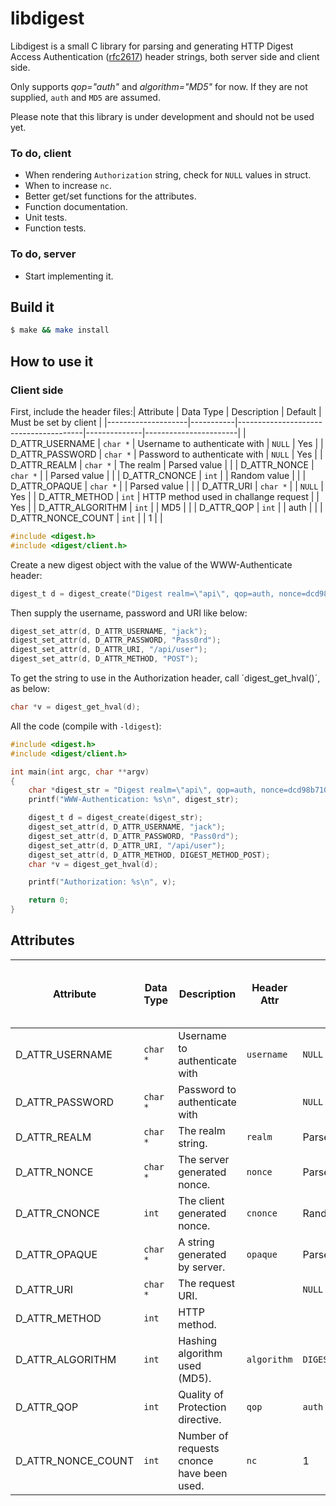 libdigest
=========

Libdigest is a small C library for parsing and generating HTTP Digest Access
Authentication ([rfc2617](https://www.ietf.org/rfc/rfc2617.txt)) header
strings, both server side and client side.

Only supports *qop="auth"* and *algorithm="MD5"* for now. If they are not supplied,
`auth` and `MD5` are assumed.

Please note that this library is under development and should not be used yet.

### To do, client

  * When rendering `Authorization` string, check for `NULL` values in struct.
  * When to increase `nc`.
  * Better get/set functions for the attributes.
  * Function documentation.
  * Unit tests.
  * Function tests.

### To do, server

  * Start implementing it.

Build it
--------

```sh
$ make && make install
```

How to use it
-------------

### Client side

First, include the header files:| Attribute          | Data Type | Description                           | Default      | Must be set by client |
|--------------------|-----------|---------------------------------------|--------------|-----------------------|
| D_ATTR_USERNAME    | `char *`  | Username to authenticate with         | `NULL`       | Yes                   |
| D_ATTR_PASSWORD    | `char *`  | Password to authenticate with         | `NULL`       | Yes                   |
| D_ATTR_REALM       | `char *`  | The realm                             | Parsed value |                       |
| D_ATTR_NONCE       | `char *`  |                                       | Parsed value |                       |
| D_ATTR_CNONCE      | `int`     |                                       | Random value |                       |
| D_ATTR_OPAQUE      | `char *`  |                                       | Parsed value |                       |
| D_ATTR_URI         | `char *`  |                                       | `NULL`       | Yes                   |
| D_ATTR_METHOD      | `int`     | HTTP method used in challange request |              | Yes                   |
| D_ATTR_ALGORITHM   | `int`     |                                       | MD5          |                       |
| D_ATTR_QOP         | `int`     |                                       | auth         |                       |
| D_ATTR_NONCE_COUNT | `int`     |                                       | 1            |                       |

```C
#include <digest.h>
#include <digest/client.h>
```

Create a new digest object with the value of the WWW-Authenticate header:

```C
digest_t d = digest_create("Digest realm=\"api\", qop=auth, nonce=dcd98b7102dd2f0e8b11d0f600bfb0c093");
```

Then supply the username, password and URI like below:

```C
digest_set_attr(d, D_ATTR_USERNAME, "jack");
digest_set_attr(d, D_ATTR_PASSWORD, "Pass0rd");
digest_set_attr(d, D_ATTR_URI, "/api/user");
digest_set_attr(d, D_ATTR_METHOD, "POST");
```

To get the string to use in the Authorization header, call ´digest_get_hval()´, as below:

```C
char *v = digest_get_hval(d);
```

All the code (compile with `-ldigest`):

```C
#include <digest.h>
#include <digest/client.h>

int main(int argc, char **argv)
{
	char *digest_str = "Digest realm=\"api\", qop=auth, nonce=dcd98b7102dd2f0e8b11d0f600bfb0c093";
	printf("WWW-Authentication: %s\n", digest_str);

	digest_t d = digest_create(digest_str);
	digest_set_attr(d, D_ATTR_USERNAME, "jack");
	digest_set_attr(d, D_ATTR_PASSWORD, "Pass0rd");
	digest_set_attr(d, D_ATTR_URI, "/api/user");
	digest_set_attr(d, D_ATTR_METHOD, DIGEST_METHOD_POST);
	char *v = digest_get_hval(d);

	printf("Authorization: %s\n", v);

	return 0;
}
```

Attributes
-----------

| Attribute          | Data Type | Description                               | Header Attr | Default                | Must be set by client |
|--------------------|-----------|-------------------------------------------|-------------|------------------------|-----------------------|
| D_ATTR_USERNAME    | `char *`  | Username to authenticate with             | `username`  | `NULL`                 | Yes                   |
| D_ATTR_PASSWORD    | `char *`  | Password to authenticate with             |             | `NULL`                 | Yes                   |
| D_ATTR_REALM       | `char *`  | The realm string.                         | `realm`     | Parsed value           |                       |
| D_ATTR_NONCE       | `char *`  | The server generated nonce.               | `nonce`     | Parsed value           |                       |
| D_ATTR_CNONCE      | `int`     | The client generated nonce.               | `cnonce`    | Random value           |                       |
| D_ATTR_OPAQUE      | `char *`  | A string generated by server.             | `opaque`    | Parsed value           |                       |
| D_ATTR_URI         | `char *`  | The request URI.                          |             | `NULL`                 | Yes                   |
| D_ATTR_METHOD      | `int`     | HTTP method.                              |             |                        | Yes                   |
| D_ATTR_ALGORITHM   | `int`     | Hashing algorithm used (MD5).             | `algorithm` | `DIGEST_ALGORITHM_MD5` |                       |
| D_ATTR_QOP         | `int`     | Quality of Protection directive.          | `qop`       | `auth`                 |                       |
| D_ATTR_NONCE_COUNT | `int`     | Number of requests cnonce have been used. | `nc`        | 1                      |                       |
